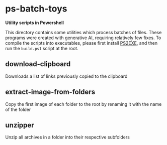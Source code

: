 # ps-batch-toys

**Utility scripts in Powershell**

This directory contains some utilities which process batches of files. These programs were created with generative AI, requiring relatively few fixes. To compile the scripts into executables, please first install [PS2EXE](https://github.com/MScholtes/PS2EXE), and then run the `build.ps1` script at the root.

## download-clipboard

Downloads a list of links previously copied to the clipboard


## extract-image-from-folders

Copy the first image of each folder to the root by renaming it with the name of the folder

## unzipper

Unzip all archives in a folder into their respective subfolders
